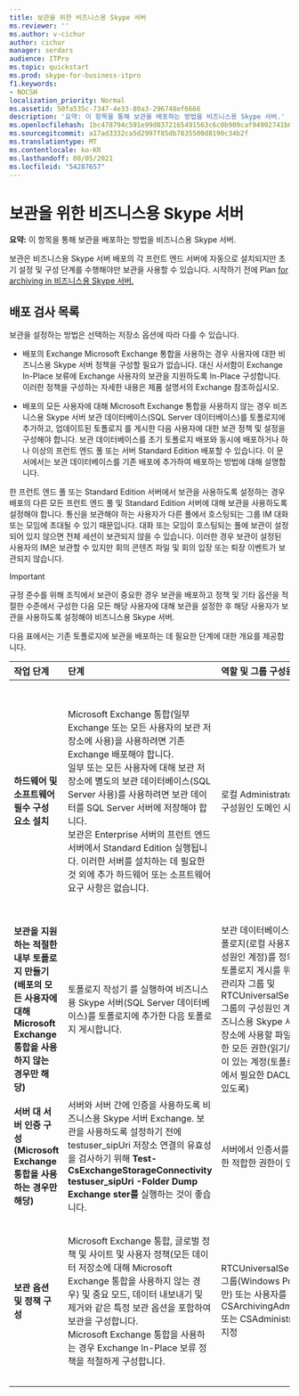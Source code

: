 ```yaml
---
title: 보관을 위한 비즈니스용 Skype 서버
ms.reviewer: ''
ms.author: v-cichur
author: cichur
manager: serdars
audience: ITPro
ms.topic: quickstart
ms.prod: skype-for-business-itpro
f1.keywords:
- NOCSH
localization_priority: Normal
ms.assetid: 50fa535c-7347-4e33-80a3-296748ef6666
description: '요약: 이 항목을 통해 보관을 배포하는 방법을 비즈니스용 Skype 서버.'
ms.openlocfilehash: 1bc478794c591e99d8372165491563c6c0b909caf94902741b03b21aef48c8cb
ms.sourcegitcommit: a17ad3332ca5d2997f85db7835500d8190c34b2f
ms.translationtype: MT
ms.contentlocale: ko-KR
ms.lasthandoff: 08/05/2021
ms.locfileid: "54287657"
---
```

# <a name="deploy-archiving-for-skype-for-business-server"></a>보관을 위한 비즈니스용 Skype 서버
 
**요약:** 이 항목을 통해 보관을 배포하는 방법을 비즈니스용 Skype 서버.
  
보관은 비즈니스용 Skype 서버 배포의 각 프런트 엔드 서버에 자동으로 설치되지만 초기 설정 및 구성 단계를 수행해야만 보관을 사용할 수 있습니다. 시작하기 전에 Plan [for archiving in 비즈니스용 Skype 서버.](../../plan-your-deployment/archiving/archiving.md)
  
## <a name="deployment-checklist"></a>배포 검사 목록

보관을 설정하는 방법은 선택하는 저장소 옵션에 따라 다를 수 있습니다. 
  
- 배포의 Exchange Microsoft Exchange 통합을 사용하는 경우 사용자에 대한 비즈니스용 Skype 서버 정책을 구성할 필요가 없습니다. 대신 사서함이 Exchange In-Place 보류에 Exchange 사용자의 보관을 지원하도록 In-Place 구성합니다. 이러한 정책을 구성하는 자세한 내용은 제품 설명서의 Exchange 참조하십시오.
    
- 배포의 모든 사용자에 대해 Microsoft Exchange 통합을 사용하지 않는 경우 비즈니스용 Skype 서버 보관 데이터베이스(SQL Server 데이터베이스)를 토폴로지에 추가하고, 업데이트된 토폴로지 를 게시한 다음 사용자에 대한 보관 정책 및 설정을 구성해야 합니다. 보관 데이터베이스를 초기 토폴로지 배포와 동시에 배포하거나 하나 이상의 프런트 엔드 풀 또는 서버 Standard Edition 배포할 수 있습니다. 이 문서에서는 보관 데이터베이스를 기존 배포에 추가하여 배포하는 방법에 대해 설명합니다.
    
한 프런트 엔드 풀 또는 Standard Edition 서버에서 보관을 사용하도록 설정하는 경우 배포의 다른 모든 프런트 엔드 풀 및 Standard Edition 서버에 대해 보관을 사용하도록 설정해야 합니다. 통신을 보관해야 하는 사용자가 다른 풀에서 호스팅되는 그룹 IM 대화 또는 모임에 초대될 수 있기 때문입니다. 대화 또는 모임이 호스팅되는 풀에 보관이 설정되어 있지 않으면 전체 세션이 보관되지 않을 수 있습니다. 이러한 경우 보관이 설정된 사용자의 IM은 보관할 수 있지만 회의 콘텐츠 파일 및 회의 입장 또는 퇴장 이벤트가 보관되지 않습니다.
  
> [!IMPORTANT]
> 규정 준수를 위해 조직에서 보관이 중요한 경우 보관을 배포하고 정책 및 기타 옵션을 적절한 수준에서 구성한 다음 모든 해당 사용자에 대해 보관을 설정한 후 해당 사용자가 보관을 사용하도록 설정해야 비즈니스용 Skype 서버. 
  
다음 표에서는 기존 토폴로지에 보관을 배포하는 데 필요한 단계에 대한 개요를 제공합니다.
  
|**작업 단계**|**단계**|**역할 및 그룹 구성원 자격**|**설명서**|
|:-----|:-----|:-----|:-----|
|**하드웨어 및 소프트웨어 필수 구성 요소 설치** <br/> |Microsoft Exchange 통합(일부 Exchange 또는 모든 사용자의 보관 저장소에 사용)을 사용하려면 기존 Exchange 배포해야 합니다.  <br/> 일부 또는 모든 사용자에 대해 보관 저장소에 별도의 보관 데이터베이스(SQL Server 사용)를 사용하려면 보관 데이터를 SQL Server 서버에 저장해야 합니다.  <br/> 보관은 Enterprise 서버의 프런트 엔드 서버에서 Standard Edition 실행됩니다. 이러한 서버를 설치하는 데 필요한 것 외에 추가 하드웨어 또는 소프트웨어 요구 사항은 없습니다.  <br/> |로컬 Administrators 그룹의 구성원인 도메인 사용자  <br/> |[비즈니스용 Skype 서버 서버 요구 사항](../../plan-your-deployment/requirements-for-your-environment/server-requirements.md) <br/> [2015년 비즈니스용 Skype 서버 환경 요구 사항](../../plan-your-deployment/requirements-for-your-environment/environmental-requirements.md) <br/>  [비즈니스용 Skype 및 Exchange 통합 계획](../../plan-your-deployment/integrate-with-exchange/integrate-with-exchange.md) <br/>[2019년 비즈니스용 Skype 서버 시스템 요구 사항](../../../SfBServer2019/plan/system-requirements.md) |
|**보관을 지원하는 적절한 내부 토폴로지 만들기(배포의 모든 사용자에 대해 Microsoft Exchange 통합을 사용하지 않는 경우만 해당)** <br/> |토폴로지 작성기 를 실행하여 비즈니스용 Skype 서버(SQL Server 데이터베이스)를 토폴로지에 추가한 다음 토폴로지 게시합니다.  <br/> |보관 데이터베이스를 통합할 토폴로지(로컬 사용자 그룹의 구성원인 계정)를 정의합니다.  <br/> 토폴로지 게시를 위해 도메인 관리자 그룹 및 RTCUniversalServerAdmins 그룹의 구성원인 계정으로, 비즈니스용 Skype 서버 파일 저장소에 사용할 파일 공유에 대한 모든 권한(읽기/쓰기/수정)이 있는 계정(토폴로지 작성기에서 필요한 DACL을 구성할 수 있도록)  <br/> |[보관 데이터베이스를 기존 배포에 비즈니스용 Skype 서버](add-archiving-databases.md) <br/> |
|**서버 대 서버 인증 구성(Microsoft Exchange 통합을 사용하는 경우만 해당)** <br/> |서버와 서버 간에 인증을 사용하도록 비즈니스용 Skype 서버 Exchange. 보관을 사용하도록 설정하기 전에 testuser_sipUri 저장소 연결의 유효성을 검사하기 위해 **Test-CsExchangeStorageConnectivity testuser_sipUri -Folder Dump Exchange ster를** 실행하는 것이 좋습니다. <br/> |서버에서 인증서를 관리하기 위한 적합한 권한이 있는 계정  <br/> |서버 대 서버 인증 관리  <br/> |
|**보관 옵션 및 정책 구성** <br/> |Microsoft Exchange 통합, 글로벌 정책 및 사이트 및 사용자 정책(모든 데이터 저장소에 대해 Microsoft Exchange 통합을 사용하지 않는 경우) 및 중요 모드, 데이터 내보내기 및 제거와 같은 특정 보관 옵션을 포함하여 보관을 구성합니다.  <br/> Microsoft Exchange 통합을 사용하는 경우 Exchange In-Place 보류 정책을 적절하게 구성합니다.  <br/> |RTCUniversalServerAdmins 그룹(Windows PowerShell만) 또는 사용자를 CSArchivingAdministrator 또는 CSAdministrator 역할에 지정  <br/> |[사용자에 대한 보관 옵션 비즈니스용 Skype 서버](configure-archiving-options.md) <br/> Exchange 설명서(Microsoft Exchange 통합을 사용하는 경우).  <br/> |
   


